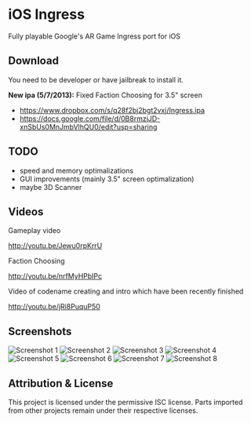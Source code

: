 iOS Ingress
===========

Fully playable Google's AR Game Ingress port for iOS

Download
--------

You need to be developer or have jailbreak to install it.

**New ipa (5/7/2013):** Fixed Faction Choosing for 3.5" screen

- https://www.dropbox.com/s/q28f2bj2bgt2vxj/Ingress.ipa
- https://docs.google.com/file/d/0B8rmzjJD-xnSbUs0MnJmbVlhQU0/edit?usp=sharing

TODO
----

- speed and memory optimalizations
- GUI improvements (mainly 3.5" screen optimalization)
- maybe 3D Scanner

Videos
------

Gameplay video

http://youtu.be/Jewu0rpKrrU

Faction Choosing

http://youtu.be/nrfMyHPbIPc

Video of codename creating and intro which have been recently finished

http://youtu.be/jRi8PuquP50

Screenshots
-----------

![Screenshot 1](http://i.imgur.com/H9Nrgux.png)
![Screenshot 2](http://i.imgur.com/aTKqOS7.png)
![Screenshot 3](http://i.imgur.com/FIYe6bm.png)
![Screenshot 4](http://i.imgur.com/V1r6eER.png)
![Screenshot 5](http://i.imgur.com/Joik8Qe.png)
![Screenshot 6](http://i.imgur.com/hLajkw3.png)
![Screenshot 7](http://i.imgur.com/MzJn807.png)
![Screenshot 8](http://i.imgur.com/uC9hXxk.png)

Attribution & License
---------------------

This project is licensed under the permissive ISC license. Parts imported from other projects remain under their respective licenses.
